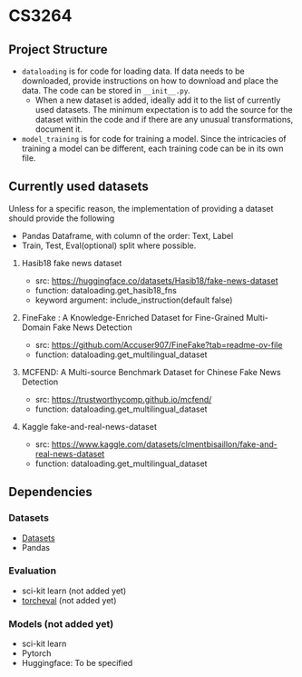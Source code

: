 # CS3264

## Project Structure
- `dataloading` is for code for loading data. If data needs to be downloaded, provide instructions on how to download and place the data. The code can be stored in `__init__.py`.
  - When a new dataset is added, ideally add it to the list of currently used datasets. The minimum expectation is to add the source for the dataset within the code and if there are any unusual transformations, document it.
- `model_training` is for code for training a model. Since the intricacies of training a model can be different, each training code can be in its own file.

## Currently used datasets
Unless for a specific reason, the implementation of providing a dataset should provide the following
- Pandas Dataframe, with column of the order: Text, Label
- Train, Test, Eval(optional) split where possible.

1. Hasib18 fake news dataset
   - src: https://huggingface.co/datasets/Hasib18/fake-news-dataset
   - function: dataloading.get_hasib18_fns
   - keyword argument: include_instruction(default false)
  
2. FineFake : A Knowledge-Enriched Dataset for Fine-Grained Multi-Domain Fake News Detection
   - src: https://github.com/Accuser907/FineFake?tab=readme-ov-file
   - function: dataloading.get_multilingual_dataset
  
3. MCFEND: A Multi-source Benchmark Dataset for Chinese Fake News Detection
   - src: https://trustworthycomp.github.io/mcfend/
   - function: dataloading.get_multilingual_dataset

4. Kaggle fake-and-real-news-dataset
   - src: https://www.kaggle.com/datasets/clmentbisaillon/fake-and-real-news-dataset
   - function: dataloading.get_multilingual_dataset

## Dependencies
### Datasets
- [Datasets](https://huggingface.co/docs/hub/datasets-usage)
- Pandas

### Evaluation
- sci-kit learn (not added yet)
- [torcheval](https://pytorch.org/torcheval/main/torcheval.metrics.html) (not added yet)

### Models (not added yet)
- sci-kit learn 
- Pytorch
- Huggingface: To be specified

